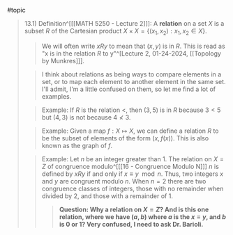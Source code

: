 #topic 
>13.1) Definition^[[[MATH 5250 - Lecture 2]]]: A **relation** on a set $X$ is a subset $R$ of the Cartesian product $X \times X = \{ (x_1, x_2): x_1, x_2 \in X\}$.
>>We will often write $xRy$ to mean that $(x,y)$ is in $R$. This is read as "x is in the relation $R$ to y"^[Lecture 2, 01-24-2024, [[Topology by Munkres]]]. 
>
>>I think about relations as being ways to compare elements in a set, or to map each element to another element in the same set. I'll admit, I'm a little confused on them, so let me find a lot of examples. 
>
>>Example: If $R$ is the relation $<$, then $(3,5)$ is in $R$ because $3<5$ but $(4,3)$ is not because $4 \not < 3$. 
>
>>Example: Given a map $f: X \mapsto X$, we can define a relation $R$ to be the subset of elements of the form $(x,f(x))$. This is also known as the graph of $f$. 
>
>>Example: Let $n$ be an integer greater than 1. The relation on $X = Z$ of congruence modulo^[[[16 - Congruence Modulo N]]] $n$ is defined by $xRy$ if and only if $x \equiv y \mod n$. Thus, two integers $x$ and $y$ are congruent modulo $n$. When $n=2$ there are two congruence classes of integers, those with no remainder when divided by 2, and those with a remainder of 1. 
>>>**Question: Why a relation on $X = Z$? And is this one relation, where we have $(a,b)$ where $a$ is the $x \equiv y$, and $b$ is 0 or 1? Very confused, I need to ask Dr. Barioli.**